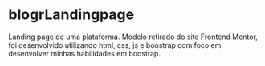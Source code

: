 # blogrLandingpage
 Landing page de uma plataforma. Modelo retirado do site Frontend Mentor, foi desenvolvido utilizando html, css, js e boostrap com foco em desenvolver  minhas habilidades em boostrap.
